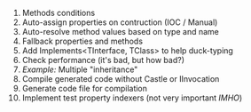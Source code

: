 ﻿1. Methods conditions
1. Auto-assign properties on contruction (IOC / Manual)
1. Auto-resolve method values based on type and name
1. Fallback properties and methods
1. Add Implements<TInterface, TClass> to help duck-typing
1. Check performance (it's bad, but how bad?)
1. *Example:* Multiple "inheritance"
1. Compile generated code without Castle or IInvocation
1. Generate code file for compilation
1. Implement test property indexers (not very important _IMHO_)